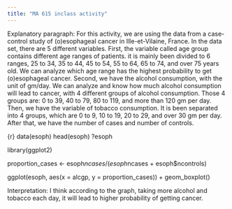 ```yaml
---
title: "MA 615 inclass activity"
---
```


Explanatory paragraph: For this activity, we are using the data from a case-control study of (o)esophageal cancer in Ille-et-Vilaine, France. In the data set, there are 5 different variables. First, the variable called age group contains different age ranges of patients. it is mainly been divided to 6 ranges, 25 to 34, 35 to 44, 45 to 54, 55 to 64, 65 to 74, and over 75 years old. We can analyze which age range has the highest probability to get (o)esophageal cancer. Second, we have the alcohol consumption, with the unit of gm/day. We can analyze and know how much alcohol consumption will lead to cancer, with 4 different groups of alcohol consumption. Those 4 groups are: 0 to 39, 40 to 79, 80 to 119, and more than 120 gm per day. Then, we have the variable of tobacco consumption. It is been separated into 4 groups, which are 0 to 9, 10 to 19, 20 to 29, and over 30 gm per day. After that, we have the number of cases and number of controls. 

{r}
data(esoph)
head(esoph)
?esoph


library(ggplot2)

proportion_cases <- esoph$ncases / (esoph$ncases + esoph$ncontrols)
  
  
ggplot(esoph, aes(x = alcgp, y = proportion_cases)) + geom_boxplot()




Interpretation: I think according to the graph, taking more alcohol and tobacco each day, it will lead to higher probability of getting cancer. 

